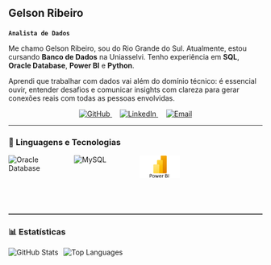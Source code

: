 ## Gelson Ribeiro 
**`Analista de Dados`**

Me chamo Gelson Ribeiro, sou do Rio Grande do Sul. Atualmente, estou cursando **Banco de Dados** na Uniasselvi. Tenho experiência em **SQL**, **Oracle Database**, **Power BI** e **Python**.

Aprendi que trabalhar com dados vai além do domínio técnico: é essencial ouvir, entender desafios e comunicar insights com clareza para gerar conexões reais com todas as pessoas envolvidas.

<p align="center">
  <!-- GitHub -->
  <a href="https://github.com/GelsonRibeiroJr" target="_blank">
    <img width="32px" alt="GitHub" title="GitHub" src="https://img.icons8.com/fluency/48/github.png" />
  </a>
  &nbsp;&nbsp;&nbsp;
  <!-- LinkedIn -->
  <a href="https://www.linkedin.com/in/gelson-ribeiro-jr-920b03220/" target="_blank">
    <img width="32px" alt="LinkedIn" title="LinkedIn" src="https://img.icons8.com/fluency/48/linkedin.png" />
  </a>
  &nbsp;&nbsp;&nbsp;
  <!-- Email -->
  <a href="mailto:Junior.ar.ribeiro@gmail.com">
    <img width="32px" alt="Email" title="Email" src="https://img.icons8.com/fluency/48/new-post.png" />
  </a>
</p>



---

### 🤖 Linguagens e Tecnologias
<p align="left">
  <!-- Oracle -->
  <img
    align="left"
    alt="Oracle Database"
    title="Oracle Database"
    width="80px"
    style="padding-right: 50px;"
    src="https://cdn.jsdelivr.net/gh/devicons/devicon@latest/icons/oracle/oracle-original.svg"
  />
  <!-- MySQL -->
  <img
    align="left"
    alt="MySQL"
    title="MySQL"
    width="80px"
    style="padding-right: 50px;"
    src="https://cdn.jsdelivr.net/gh/devicons/devicon@latest/icons/mysql/mysql-original-wordmark.svg"
  
  <p align="left">
  <!-- Power BI -->
  <img
    alt="Power BI"
    title="Power BI"
    width="80px"
    style="padding-right: 50px;"
    src="./Images/Microsoft-Power-BI-Symbol.png"
  />
</p>


<br><br clear="all"/>

<hr style="border:0;border-top:1px solid #555;margin:20px 0;" />



### 📊 Estatísticas

<p>
  <img 
    align="left" 
    alt="GitHub Stats" 
    height="200" 
    style="padding-right: 10px;" 
    src="https://github-readme-stats.vercel.app/api?username=GelsonRibeiroJr&show_icons=true&theme=tokyonight&include_all_commits=true&locale=pt-br" 
  />
  <img 
    align="left" 
    alt="Top Languages" 
    height="200" 
    src="https://github-readme-stats.vercel.app/api/top-langs/?username=GelsonRibeiroJr&theme=tokyonight&layout=compact&custom_title=Tecnologias&langs_count=4" 
  />
</p>

